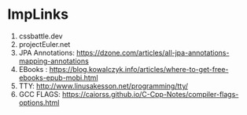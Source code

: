 # ImpLinks

1. cssbattle.dev
2. projectEuler.net
3. JPA Annotations: https://dzone.com/articles/all-jpa-annotations-mapping-annotations
4. EBooks : https://blog.kowalczyk.info/articles/where-to-get-free-ebooks-epub-mobi.html
5. TTY: http://www.linusakesson.net/programming/tty/
6. GCC FLAGS: https://caiorss.github.io/C-Cpp-Notes/compiler-flags-options.html
